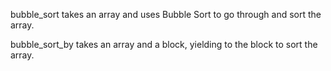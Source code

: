 bubble_sort takes an array and uses Bubble Sort to go through and sort the array. 

bubble_sort_by takes an array and a block, yielding to the block to sort the array. 